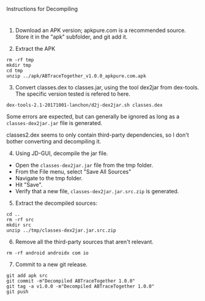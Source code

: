 Instructions for Decompiling
#

1. Download an APK version; apkpure.com is a recommended source.  Store it in the "apk" subfolder, and git add it.

2. Extract the APK

```
rm -rf tmp
mkdir tmp
cd tmp
unzip ../apk/ABTraceTogether_v1.0.0_apkpure.com.apk
```

3. Convert classes.dex to classes.jar, using the tool dex2jar from dex-tools.  The specific version tested is refered to here.

```
dex-tools-2.1-20171001-lanchon/d2j-dex2jar.sh classes.dex
```

Some errors are expected, but can generally be ignored as long as a `classes-dex2jar.jar` file is generated.

classes2.dex seems to only contain third-party dependencies, so I don't bother converting and decompiling it.

4. Using JD-GUI, decompile the jar file.

- Open the `classes-dex2jar.jar` file from the tmp folder.
- From the File menu, select "Save All Sources"
- Navigate to the tmp folder.
- Hit "Save".
- Verify that a new file, `classes-dex2jar.jar.src.zip` is generated.

5. Extract the decompiled sources:

```
cd ..
rm -rf src
mkdir src
unzip ../tmp/classes-dex2jar.jar.src.zip
```

6. Remove all the third-party sources that aren't relevant.

```
rm -rf android androidx com io
```

7. Commit to a new git release.

```
git add apk src
git commit -m"Decompiled ABTraceTogether 1.0.0"
git tag -a v1.0.0 -m"Decompiled ABTraceTogether 1.0.0"
git push
```
